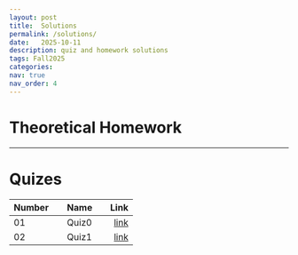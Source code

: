 ```yaml
---
layout: post
title:  Solutions
permalink: /solutions/
date:   2025-10-11
description: quiz and homework solutions
tags: Fall2025
categories:
nav: true
nav_order: 4
---
```

# Theoretical Homework
<!--
| Number | &nbsp; &nbsp; Name                                                | Link                                           |
| :----  | :---------------------------------------------------------------  | ---------------------------------------------: |
| 01     | &nbsp; &nbsp; HW1 &nbsp; &nbsp;| <a href='/assets/Fall2024/HWs/Stoch_HW1_sol_Fall2024.pdf'>link</a> |
| 02     | &nbsp; &nbsp; HW2 &nbsp; &nbsp;| <a href='/assets/Fall2024/HWs/Stoch_HW2_sol_Fall2024.pdf'>link</a> |
| 03     | &nbsp; &nbsp; HW3 &nbsp; &nbsp;| <a href='/assets/Fall2024/HWs/Stoch_HW3_sol_Fall2024.pdf'>link</a> |
| 04     | &nbsp; &nbsp; HW4 &nbsp; &nbsp;| <a href='/assets/Fall2024/HWs/Stoch_HW4_sol_Fall2024.pdf'>link</a> |
| 05     | &nbsp; &nbsp; HW5 &nbsp; &nbsp;| <a href='/assets/Fall2024/HWs/Stoch_HW5_sol_Fall2024.pdf'>link</a> |
| 06     | &nbsp; &nbsp; HW6 &nbsp; &nbsp;| <a href='/assets/Fall2024/HWs/Stoch_HW6_sol_Fall2024.pdf'>link</a> |

# Exams

| Number | &nbsp; &nbsp; Name                                                | Link                                           |
| :----  | :---------------------------------------------------------------  | ---------------------------------------------: |
| 01     | &nbsp; &nbsp; Midterm &nbsp; &nbsp;| <a href='/assets/Fall2024/Stoch_midterm_solution_Fall2024.pdf'>link</a> |
| 02     | &nbsp; &nbsp; Final  &nbsp; &nbsp;| <a href='/assets/Fall2024/SP_Final_2024_Solution.pdf'>link</a> |

-->
---
# Quizes

| Number | &nbsp; &nbsp; Name                                                | Link                                           |
| :----  | :---------------------------------------------------------------  | ---------------------------------------------: |
| 01     | &nbsp; &nbsp; Quiz0  &nbsp; &nbsp;| <a href='/assets/Fall2025/Quiz/Stoch_Q0_Fall2025_Sol.pdf'>link</a> |
| 02     | &nbsp; &nbsp; Quiz1  &nbsp; &nbsp;| <a href='/assets/Fall2025/Quiz/Stoch_Q1_Fall2025_Sol.pdf'>link</a> |